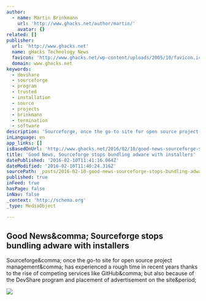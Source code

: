 ```yaml
---
author:
  - name: Martin Brinkmann
    url: 'http://www.ghacks.net/author/martin/'
    avatar: {}
related: []
publisher:
  url: 'http://www.ghacks.net'
  name: gHacks Technology News
  favicon: 'http://www.ghacks.net/wp-content/uploads/2005/10/favicon.ico'
  domain: www.ghacks.net
keywords:
  - devshare
  - sourceforge
  - program
  - trusted
  - installation
  - source
  - projects
  - brinkmann
  - termination
  - software
description: 'Sourceforge, once the go-to site for open source project management, has experienced a rough time in recent years thanks to the rise of competing services like GitHub, but also because of the DevShare program and placement of advertisement on the site.'
inLanguage: en
app_links: []
isBasedOnUrl: 'http://www.ghacks.net/2016/02/10/good-news-sourceforge-stops-bundling-adware-with-installers/'
title: 'Good News, Sourceforge stops bundling adware with installers'
datePublished: '2016-02-10T11:41:16.064Z'
dateModified: '2016-02-10T11:40:24.316Z'
sourcePath: _posts/2016-02-10-good-news-sourceforge-stops-bundling-adware-with-installers.md
published: true
inFeed: true
hasPage: false
inNav: false
_context: 'http://schema.org'
_type: MediaObject

---
```

<article style=""><h1>Good News&amp;comma; Sourceforge stops bundling adware with installers</h1><p>Sourceforge&amp;comma; once the go-to site for open source project management&amp;comma; has experienced a rough time in recent years thanks to the rise of competing services like GitHub&amp;comma; but also because of the DevShare program and placement of advertisement on the site&amp;period;</p><img src="http://cdn.ghacks.net/wp-content/uploads/2016/02/sourceforge-no-adware.jpg" /></article>